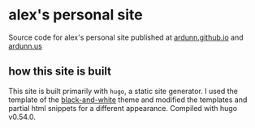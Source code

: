 # alex's personal site

Source code for alex's personal site published at [ardunn.github.io](https://ardunn.github.io) and [ardunn.us](https://ardunn.us)



## how this site is built

This site is built primarily with `hugo`, a static site generator. I used the template of the [black-and-white](https://github.com/davidhampgonsalves/hugo-black-and-light-theme) theme and modified the templates and partial html snippets for a different appearance. Compiled with hugo v0.54.0.
